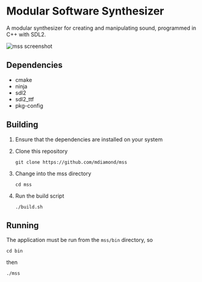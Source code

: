 # Modular Software Synthesizer
A modular synthesizer for creating and manipulating sound, programmed in C++ with SDL2.

![mss screenshot](https://mdiamond.github.io/images/mss_screenshot.png)

## Dependencies
* cmake
* ninja
* sdl2
* sdl2_ttf
* pkg-config

## Building
1. Ensure that the dependencies are installed on your system
2. Clone this repository

       git clone https://github.com/mdiamond/mss

3. Change into the mss directory

       cd mss

4. Run the build script

       ./build.sh

## Running
The application must be run from the `mss/bin` directory, so

    cd bin

then

    ./mss

